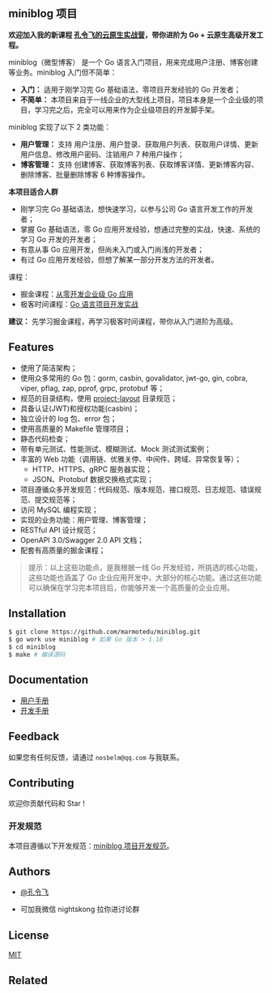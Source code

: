 ## miniblog 项目

**欢迎加入我的新课程 [孔令飞的云原生实战营](https://konglingfei.com)，带你进阶为 Go + 云原生高级开发工程。**

miniblog（微型博客） 是一个 Go 语言入门项目，用来完成用户注册、博客创建等业务。miniblog 入门但不简单：

- **入门：** 适用于刚学习完 Go 基础语法，零项目开发经验的 Go 开发者；
- **不简单：** 本项目来自于一线企业的大型线上项目，项目本身是一个企业级的项目，学习完之后，完全可以用来作为企业级项目的开发脚手架。

miniblog 实现了以下 2 类功能：
- **用户管理：** 支持 用户注册、用户登录、获取用户列表、获取用户详情、更新用户信息、修改用户密码、注销用户 7 种用户操作；
- **博客管理：** 支持 创建博客、获取博客列表、获取博客详情、更新博客内容、删除博客、批量删除博客 6 种博客操作。

**本项目适合人群**

- 刚学习完 Go 基础语法，想快速学习，以参与公司 Go 语言开发工作的开发者；
- 掌握 Go 基础语法，零 Go 应用开发经验，想通过完整的实战，快速、系统的学习 Go 开发的开发者；
- 有意从事 Go 应用开发，但尚未入门或入门尚浅的开发者；
- 有过 Go 应用开发经验，但想了解某一部分开发方法的开发者。

课程：

- 掘金课程：[从零开发企业级 Go 应用](https://juejin.cn/book/7176608782871429175)
- 极客时间课程：[Go 语言项目开发实战](https://time.geekbang.org/column/intro/100079601?tab=intro)

**建议：** 先学习掘金课程，再学习极客时间课程，带你从入门进阶为高级。

## Features

- 使用了简洁架构；
- 使用众多常用的 Go 包：gorm, casbin, govalidator, jwt-go, gin, cobra, viper, pflag, zap, pprof, grpc, protobuf 等；
- 规范的目录结构，使用 [project-layout](https://github.com/golang-standards/project-layout) 目录规范；
- 具备认证(JWT)和授权功能(casbin)；
- 独立设计的 log 包、error 包；
- 使用高质量的 Makefile 管理项目；
- 静态代码检查；
- 带有单元测试、性能测试、模糊测试、Mock 测试测试案例；
- 丰富的 Web 功能（调用链、优雅关停、中间件、跨域、异常恢复等）；
  - HTTP、HTTPS、gRPC 服务器实现；
  - JSON、Protobuf 数据交换格式实现；
- 项目遵循众多开发规范：代码规范、版本规范、接口规范、日志规范、错误规范、提交规范等；
- 访问 MySQL 编程实现；
- 实现的业务功能：用户管理、博客管理；
- RESTful API 设计规范；
- OpenAPI 3.0/Swagger 2.0 API 文档；
- 配套有高质量的掘金课程；

> 提示：以上这些功能点，是我根据一线 Go 开发经验，所挑选的核心功能，这些功能也涵盖了 Go 企业应用开发中，大部分的核心功能。通过这些功能可以确保在学习完本项目后，你能够开发一个高质量的企业应用。

## Installation

```bash
$ git clone https://github.com/marmotedu/miniblog.git
$ go work use miniblog # 如果 Go 版本 > 1.18
$ cd miniblog
$ make # 编译源码
```

## Documentation

- [用户手册](./docs/guide/zh-CN/README.md)
- [开发手册](./docs/devel/zh-CN/README.md)

## Feedback

如果您有任何反馈，请通过 `nosbelm@qq.com` 与我联系。

## Contributing

欢迎你贡献代码和 Star !

### 开发规范

本项目遵循以下开发规范：[miniblog 项目开发规范](./docs/devel/zh-CN/conversions/README.md)。

## Authors

- [@孔令飞](https://www.github.com/colin404)

- 可加我微信 nightskong 拉你进讨论群

## License

[MIT](https://choosealicense.com/licenses/mit/)

## Related
